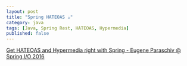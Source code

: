 ```yaml
---
layout: post
title: "Spring HATEOAS ☕"
category: java
tags: [Java, Spring Rest, HATEOAS, Hypermedia]
published: false
---
```


[Get HATEOAS and Hypermedia right with Spring - Eugene Paraschiv @ Spring I/O 2016](https://www.youtube.com/watch?v=aThIuSsb_OA)
